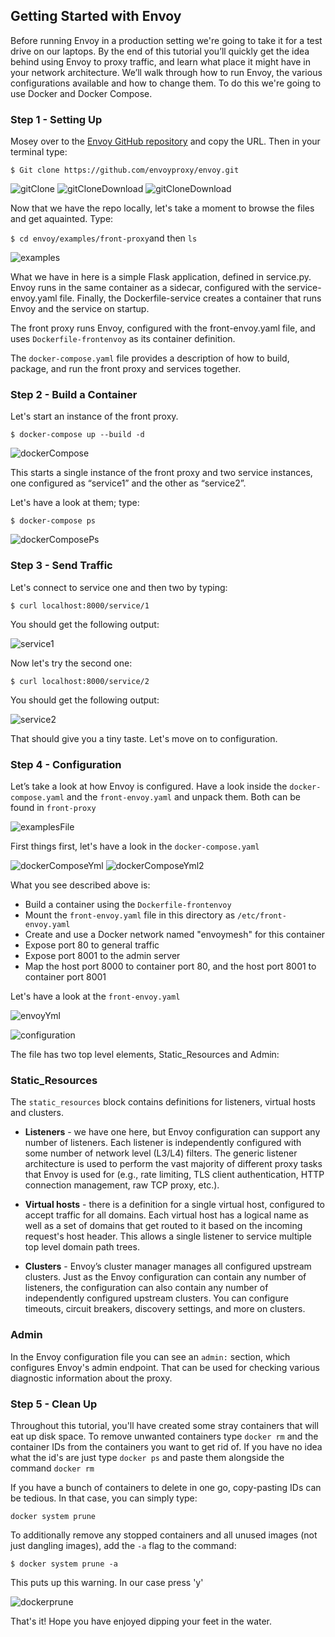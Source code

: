## Getting Started with Envoy

Before running Envoy in a production setting we're going to take it for a test drive on our laptops. By the end of this tutorial you’ll quickly get the idea behind using Envoy to proxy traffic, and learn what place it might have in your network architecture. We’ll walk through how to run Envoy, the various configurations available and how to change them. To do this we're going to use Docker and Docker Compose.

### Step 1 - Setting Up

Mosey over to the [Envoy GitHub repository](https://github.com/envoyproxy/envoy) and copy the URL. Then in your terminal type: 

```$ Git clone https://github.com/envoyproxy/envoy.git```

 ![gitClone](Images/gitcloneenvoy.png)
 ![gitCloneDownload](Images/gitclone2.png)
 ![gitCloneDownload](Images/gitclone3.png)
 
Now that we have the repo locally, let's take a moment to browse the files and get aquainted. Type:

```$ cd envoy/examples/front-proxy```and then ```ls```


![examples](Images/cdenvoyexamples.png)

What we have in here is a simple Flask application, defined in service.py. Envoy runs in the same container as a sidecar, configured with the service-envoy.yaml file. Finally, the Dockerfile-service creates a container that runs Envoy and the service on startup.

The front proxy runs Envoy, configured with the front-envoy.yaml file, and uses `Dockerfile-frontenvoy` as its container definition.

The `docker-compose.yaml` file provides a description of how to build, package, and run the front proxy and services together.
 
### Step 2 - Build a Container

Let's start an instance of the front proxy. 

```$ docker-compose up --build -d```


![dockerCompose](Images/dockercompose.png)

This starts a single instance of the front proxy and two service instances, one configured as “service1” and the other as “service2”. 

Let's have a look at them; type: 

```$ docker-compose ps```


![dockerComposePs](Images/dockercomposeps.png)

### Step 3 - Send Traffic

Let's connect to service one and then two by typing: 

```$ curl localhost:8000/service/1```

You should get the following output: 

![service1](Images/curl1.png)

Now let's try the second one:

```$ curl localhost:8000/service/2```

You should get the following output: 

![service2](Images/curl2.png)

That should give you a tiny taste. Let's move on to configuration. 

### Step 4 - Configuration

Let’s take a look at how Envoy is configured. Have a look inside the `docker-compose.yaml` and the `front-envoy.yaml` and unpack them. Both can be found in `front-proxy`

![examplesFile](Images/frontproxyrepo.png)


First things first, let's have a look in the `docker-compose.yaml`


![dockerComposeYml](Images/dockercomposeyaml.png)
![dockerComposeYml2](Images/dockercomposeyaml2.png)

What you see described above is: 

* Build a container using the `Dockerfile-frontenvoy` 
* Mount the `front-envoy.yaml` file in this directory as `/etc/front-envoy.yaml`
* Create and use a Docker network named "envoymesh" for this container
* Expose port 80 to general traffic
* Expose port 8001 to the admin server
* Map the host port 8000 to container port 80, and the host port 8001 to container port 8001

Let's have a look at the `front-envoy.yaml`

![envoyYml](Images/frontenvoyyaml.png)

![configuration](Images/group.png)

The file has two top level elements, Static_Resources and Admin:

### Static_Resources

The `static_resources` block contains definitions for listeners, virtual hosts and clusters. 

* **Listeners** - we have one here, but Envoy configuration can support any number of listeners. Each listener is independently configured with some number of network level (L3/L4) filters. The generic listener architecture is used to perform the vast majority of different proxy tasks that Envoy is used for (e.g., rate limiting, TLS client authentication, HTTP connection management, raw TCP proxy, etc.).

* **Virtual hosts** - there is a definition for a single virtual host, configured to accept traffic for all domains. Each virtual host has a logical name as well as a set of domains that get routed to it based on the incoming request's host header. This allows a single listener to service multiple top level domain path trees.

* **Clusters** - Envoy’s cluster manager manages all configured upstream clusters. Just as the Envoy configuration can contain any number of listeners, the configuration can also contain any number of independently configured upstream clusters. You can configure timeouts, circuit breakers, discovery settings, and more on clusters.



### Admin

In the Envoy configuration file you can see an `admin:` section, which configures Envoy's admin endpoint. That can be used for checking various diagnostic information about the proxy.


### Step 5 - Clean Up

Throughout this tutorial, you'll have created some stray containers that will eat up disk space. To remove unwanted containers type `docker rm` and the container IDs from the containers you want to get rid of. If you have no idea what the id's are just type `docker ps` and paste them alongside the command `docker rm`

If you have a bunch of containers to delete in one go, copy-pasting IDs can be tedious. In that case, you can simply type:

`docker system prune`

To additionally remove any stopped containers and all unused images (not just dangling images), add the `-a` flag to the command:

`$ docker system prune -a`

This puts up this warning. In our case press 'y'

![dockerprune](Images/dockerprune.png)

That's it! Hope you have enjoyed dipping your feet in the water.



 
 

 
 
 


 

